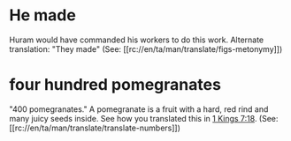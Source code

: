 # He made

Huram would have commanded his workers to do this work. Alternate translation: "They made" (See: [[rc://en/ta/man/translate/figs-metonymy]])

# four hundred pomegranates

"400 pomegranates." A pomegranate is a fruit with a hard, red rind and many juicy seeds inside. See how you translated this in [1 Kings 7:18](../07/18.md). (See: [[rc://en/ta/man/translate/translate-numbers]])

